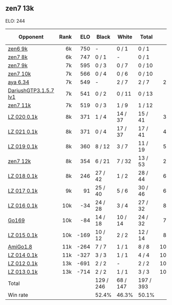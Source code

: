 ## zen7 13k ##

ELO: 244

Opponent | Rank | ELO | Black | White | Total | Win rate
---------|-----:|----:|-------|-------|-------|-------:
[zen6 9k](zen6%209k.md) | 6k | 750 | - | 0 / 1 | 0 / 1 | 0.0%
[zen7 8k](zen7%208k.md) | 6k | 747 | 0 / 1 | - | 0 / 1 | 0.0%
[zen7 9k](zen7%209k.md) | 7k | 595 | 0 / 3 | 0 / 7 | 0 / 10 | 0.0%
[zen7 10k](zen7%2010k.md) | 7k | 566 | 0 / 4 | 0 / 6 | 0 / 10 | 0.0%
[aya 6.34](aya%206.34.md) | 7k | 549 | - | 2 / 7 | 2 / 7 | 28.6%
[DariushGTP3.1.5.7 lv1](DariushGTP3.1.5.7%20lv1.md) | 7k | 541 | 0 / 2 | 0 / 11 | 0 / 13 | 0.0%
[zen7 11k](zen7%2011k.md) | 7k | 519 | 0 / 3 | 1 / 9 | 1 / 12 | 8.3%
[LZ 020 0.1k](LZ%20020%200.1k.md) | 8k | 371 | 1 / 4 | 14 / 37 | 15 / 41 | 36.6%
[LZ 021 0.1k](LZ%20021%200.1k.md) | 8k | 371 | 0 / 4 | 17 / 37 | 17 / 41 | 41.5%
[LZ 019 0.1k](LZ%20019%200.1k.md) | 8k | 360 | 8 / 12 | 3 / 7 | 11 / 19 | 57.9%
[zen7 12k](zen7%2012k.md) | 8k | 354 | 6 / 21 | 7 / 32 | 13 / 53 | 24.5%
[LZ 018 0.1k](LZ%20018%200.1k.md) | 8k | 246 | 27 / 42 | 1 / 2 | 28 / 44 | 63.6%
[LZ 017 0.1k](LZ%20017%200.1k.md) | 9k | 91 | 25 / 40 | 5 / 6 | 30 / 46 | 65.2%
[LZ 016 0.1k](LZ%20016%200.1k.md) | 10k | -34 | 24 / 28 | 3 / 4 | 27 / 32 | 84.4%
[Go169](Go169.md) | 10k | -84 | 14 / 18 | 10 / 14 | 24 / 32 | 75.0%
[LZ 015 0.1k](LZ%20015%200.1k.md) | 10k | -169 | 10 / 12 | 2 / 2 | 12 / 14 | 85.7%
[AmiGo1.8](AmiGo1.8.md) | 11k | -264 | 7 / 7 | 1 / 1 | 8 / 8 | 100.0%
[LZ 014 0.1k](LZ%20014%200.1k.md) | 11k | -327 | 3 / 3 | 1 / 1 | 4 / 4 | 100.0%
[LZ 012 0.1k](LZ%20012%200.1k.md) | 13k | -691 | 2 / 2 | - | 2 / 2 | 100.0%
[LZ 013 0.1k](LZ%20013%200.1k.md) | 13k | -714 | 2 / 2 | 1 / 1 | 3 / 3 | 100.0%
Total | | | 129 / 246 | 68 / 147 | 197 / 393 | 
Win rate| | | 52.4% | 46.3% | 50.1% | 
